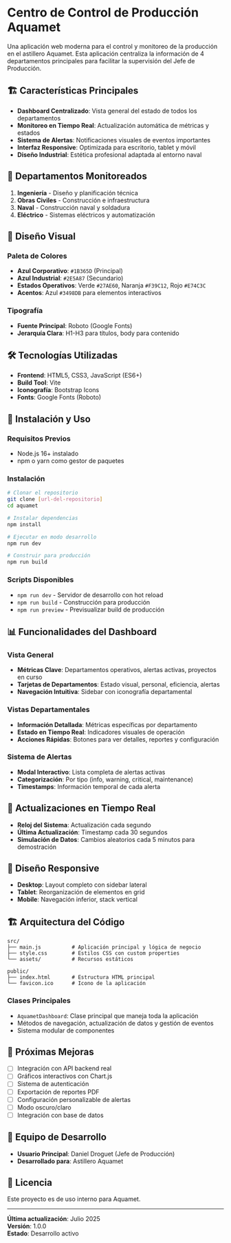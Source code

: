 # Centro de Control de Producción Aquamet

Una aplicación web moderna para el control y monitoreo de la producción en el astillero Aquamet. Esta aplicación centraliza la información de 4 departamentos principales para facilitar la supervisión del Jefe de Producción.

## 🏗️ Características Principales

- **Dashboard Centralizado**: Vista general del estado de todos los departamentos
- **Monitoreo en Tiempo Real**: Actualización automática de métricas y estados
- **Sistema de Alertas**: Notificaciones visuales de eventos importantes
- **Interfaz Responsive**: Optimizada para escritorio, tablet y móvil
- **Diseño Industrial**: Estética profesional adaptada al entorno naval

## 🏢 Departamentos Monitoreados

1. **Ingeniería** - Diseño y planificación técnica
2. **Obras Civiles** - Construcción e infraestructura
3. **Naval** - Construcción naval y soldadura
4. **Eléctrico** - Sistemas eléctricos y automatización

## 🎨 Diseño Visual

### Paleta de Colores
- **Azul Corporativo**: `#1B365D` (Principal)
- **Azul Industrial**: `#2E5A87` (Secundario)
- **Estados Operativos**: Verde `#27AE60`, Naranja `#F39C12`, Rojo `#E74C3C`
- **Acentos**: Azul `#3498DB` para elementos interactivos

### Tipografía
- **Fuente Principal**: Roboto (Google Fonts)
- **Jerarquía Clara**: H1-H3 para títulos, body para contenido

## 🛠️ Tecnologías Utilizadas

- **Frontend**: HTML5, CSS3, JavaScript (ES6+)
- **Build Tool**: Vite
- **Iconografía**: Bootstrap Icons
- **Fonts**: Google Fonts (Roboto)

## 🚀 Instalación y Uso

### Requisitos Previos
- Node.js 16+ instalado
- npm o yarn como gestor de paquetes

### Instalación
```bash
# Clonar el repositorio
git clone [url-del-repositorio]
cd aquamet

# Instalar dependencias
npm install

# Ejecutar en modo desarrollo
npm run dev

# Construir para producción
npm run build
```

### Scripts Disponibles
- `npm run dev` - Servidor de desarrollo con hot reload
- `npm run build` - Construcción para producción
- `npm run preview` - Previsualizar build de producción

## 📊 Funcionalidades del Dashboard

### Vista General
- **Métricas Clave**: Departamentos operativos, alertas activas, proyectos en curso
- **Tarjetas de Departamentos**: Estado visual, personal, eficiencia, alertas
- **Navegación Intuitiva**: Sidebar con iconografía departamental

### Vistas Departamentales
- **Información Detallada**: Métricas específicas por departamento
- **Estado en Tiempo Real**: Indicadores visuales de operación
- **Acciones Rápidas**: Botones para ver detalles, reportes y configuración

### Sistema de Alertas
- **Modal Interactivo**: Lista completa de alertas activas
- **Categorización**: Por tipo (info, warning, critical, maintenance)
- **Timestamps**: Información temporal de cada alerta

## 🔄 Actualizaciones en Tiempo Real

- **Reloj del Sistema**: Actualización cada segundo
- **Última Actualización**: Timestamp cada 30 segundos
- **Simulación de Datos**: Cambios aleatorios cada 5 minutos para demostración

## 📱 Diseño Responsive

- **Desktop**: Layout completo con sidebar lateral
- **Tablet**: Reorganización de elementos en grid
- **Mobile**: Navegación inferior, stack vertical

## 🏗️ Arquitectura del Código

```
src/
├── main.js          # Aplicación principal y lógica de negocio
├── style.css        # Estilos CSS con custom properties
└── assets/          # Recursos estáticos

public/
├── index.html       # Estructura HTML principal
└── favicon.ico      # Icono de la aplicación
```

### Clases Principales
- `AquametDashboard`: Clase principal que maneja toda la aplicación
- Métodos de navegación, actualización de datos y gestión de eventos
- Sistema modular de componentes

## 🎯 Próximas Mejoras

- [ ] Integración con API backend real
- [ ] Gráficos interactivos con Chart.js
- [ ] Sistema de autenticación
- [ ] Exportación de reportes PDF
- [ ] Configuración personalizable de alertas
- [ ] Modo oscuro/claro
- [ ] Integración con base de datos

## 👥 Equipo de Desarrollo

- **Usuario Principal**: Daniel Droguet (Jefe de Producción)
- **Desarrollado para**: Astillero Aquamet

## 📄 Licencia

Este proyecto es de uso interno para Aquamet.

---

**Última actualización**: Julio 2025  
**Versión**: 1.0.0  
**Estado**: Desarrollo activo
